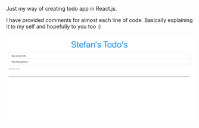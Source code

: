 Just my way of creating todo app in React.js.

I have provided comments for almost each line of code. Basically explaining it to my self and hopefully to you too :)

![Alt text](/public/img/stefan-todo-app-react.png?raw=true "React Todo App")

